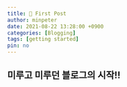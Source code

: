 ```yaml
---
title: 📝 First Post
author: minpeter
date: 2021-08-22 13:28:00 +0900
categories: [Blogging]
tags: [getting started]
pin: no
---
```


## 미루고 미루던 블로그의 시작!!